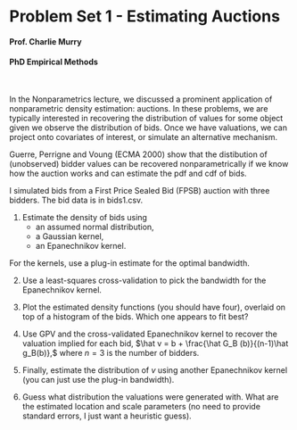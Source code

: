# Problem Set 1 - Estimating Auctions
#### Prof. Charlie Murry
#### PhD Empirical Methods

<br>

In the Nonparametrics lecture, we discussed a prominent application of nonparametric density estimation: auctions. In these problems, we are typically interested in recovering the distribution of values for some object given we observe the distribution of bids. Once we have valuations, we can project onto covariates of interest, or simulate an alternative mechanism.

Guerre, Perrigne and Voung (ECMA 2000) show that the distibution of (unobserved) bidder values can be recovered nonparametrically if we know how the auction works and can estimate the pdf and cdf of bids.

I simulated bids from a First Price Sealed Bid (FPSB) auction with three bidders. The bid data is in bids1.csv.

1. Estimate the density of bids using
    - an assumed normal distribution,
    - a Gaussian kernel,
    - an Epanechnikov kernel.

For the kernels, use a plug-in estimate for the optimal bandwidth.


2. Use a least-squares cross-validation to pick the bandwidth for the Epanechnikov kernel.

3. Plot the estimated density functions (you should have four), overlaid on top of a histogram of the bids. Which one appears to fit best?

4. Use GPV and the cross-validated Epanechnikov kernel to recover the valuation implied for each bid, $\hat v = b + \frac{\hat G_B (b)}{(n-1)\hat g_B(b)},$ where $n=3$ is the number of bidders.

5. Finally, estimate the distribution of $v$ using another Epanechnikov kernel (you can just use the plug-in bandwidth).

6. Guess what distribution the valuations were generated with. What are the estimated location and scale parameters (no need to provide standard errors, I just want a heuristic guess).
